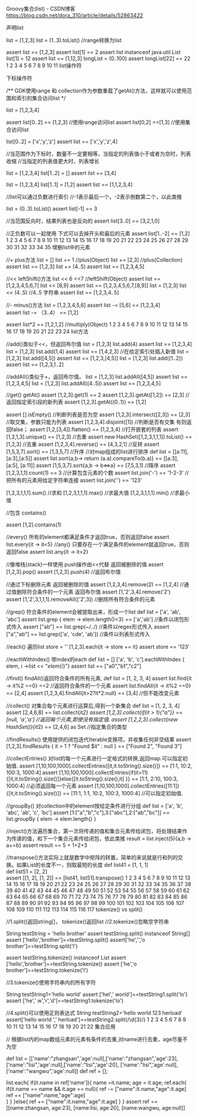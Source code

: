 Groovy集合(list) - CSDN博客 https://blog.csdn.net/dora_310/article/details/52863422

声明list

list = [1,2,3]
list = (1..3).toList()  //range转换为list

assert list == [1,2,3]
assert list[1] == 2
assert list instanceof java.util.List
list[1] = 12
assert list == [1,12,3]
longList = (0..100)
assert longList[22] == 22
1
2
3
4
5
6
7
8
9
10
11
list操作符

下标操作符


/** 
    GDK使用range 和 collection作为参数重载了getAt()方法，这样就可以使用范围和索引的集合访问list
*/

list = [1,2,3,4]

assert list[0..2] == [1,2,3]    //使用range访问list
assert list[0,2] ==[1,3]    //使用集合访问list

list[0..2] = ['x','y','z']
assert list == ['x','y','z',4]

//当范围作为下标时，数量不一定要相等，当指定的列表值小于或者为空时，列表收缩
//当指定的列表值更大时，列表增长

list = [1,2,3,4]
list[1..2] = []
assert list == [3,4] 

list = [1,2,3,4]
list[1..1] = [1,2]
assert list == [1,1,2,3,4]

//list可以通过负数进行索引
//-1表示最后一个。-2表示倒数第二个，以此类推

list = (0..3).toList()
assert list[-1] == 3

 //当范围反向时，结果列表也是反向的
assert list[3..0] == [3,2,1,0]    

//正负数可以一起使用 下式可以去掉开头和最后的元素
assert list[1..-2] == [1,2]
1
2
3
4
5
6
7
8
9
10
11
12
13
14
15
16
17
18
19
20
21
22
23
24
25
26
27
28
29
30
31
32
33
34
35
增删list中的元素

//+ plus方法
list = []
list += 1        //plus(Object)
list += [2,3]        //plus(Collection)
assert list == [1,2,3]
list += (4..5) 
assert list == [1,2,3,4,5]

//<< leftShift()方法
list << 6 <<7        //leftShift(Object)
assert list == [1,2,3,4,5,6,7]
list << [8,9]
assert list == [1,2,3,4,5,6,7,[8,9]]
list = [1,2,3]
list << (4..5)  //4..5 字符串
assert list == [1,2,3,4..5]

//- minus()方法
list = [1,2,3,4,5,6]
assert list -= [5,6] == [1,2,3,4]  
assert list -= （3..4）   == [1,2]

assert list*2 == [1,2,1,2]         //multiply(Object)
1
2
3
4
5
6
7
8
9
10
11
12
13
14
15
16
17
18
19
20
21
22
23
24
list方法


//add()类似于<<，但返回布尔值
list = [1,2,3]
list.add(4)
assert list == [1,2,3,4]
list = [1,2,3]
list.add(1,4)
assert list == [1,4,2,3]    //在给定索引处插入新值
list = [1,2,3]
list.add([4,5])
assert list == [1,2,3,[4,5]]
list = [1,2,3]
list.add((1..2))
assert list == [1,2,3,1..2]

//addAll()类似于+，返回布尔值。
list = [1,2,3]
list.addAll([4,5])
assert list == [1,2,3,4,5]
list = [1,2,3]
list.addAll((4..5))
assert list == [1,2,3,4,5]

//get()  getAt()
assert [1,2,3].get(1) == 2
assert [1,2,3].getAt([1,2]) == [2,3]    //返回指定索引段的新列表
assert [1,2,3].getAt((0..1)) == [1,2]

assert  [].isEmpty()    //判断列表是否为空
assert [1,2,3].intersect([2,3]) == [2,3]    //取交集，参数只能为列表
assert [1,2,3,4].disjoint([1])    //判断是否有交集 有则返回false；
assert [1,2,[3,4]].flatten() == [1,2,3,4]   //打开嵌套的列表
assert [1,2,1,3].unique() == [1,2,3]    //去重
assert new HashSet([1,2,3,1,1,1]).toList() == [1,2,3]    //去重
assert [1,2,3,4].reverse() == [4,3,2,1]    //反转
assert [1,5,3,7].sort() == [1,3,5,7]    //升序
//对map组成的list进行排序
def list = [[a:11],[a:3],[a:5]]
assert list.sort{a,b-> return (a.a).compareTo(b.a)} == [[a:3], [a:5], [a:11]]
assert [1,5,3,7].sort{a,b -> b<=>a} == [7,5,3,1]   //降序
assert [1,2,3,1,1].count(1) == 3    //计算包含元素的个数
assert list.join('-') == '1-2-3'    //把所有的元素用给定字符串连接
assert list.join('') == '123'

[1,2,3,1,1,1].sum()    //求和
[1,2,3,1,1,1].max()    //求最大值
[1,2,3,1,1,1].min()    //求最小值

//包含 contains()

assert [1,2].contains(1)

//every() 所有的element都满足条件才返回true，否则返回false
assert list.every{it -> it<5}
//any() 只要存在一个满足条件的element就返回true，否则返回false
assert list.any{it -> it>2}

//像堆栈(stack)一样使用 push操作由<<代替 返回被删除的值
assert [1,2,3].pop()
assert [1,2,3].push(4)  //返回布尔值

//通过下标删除元素 返回被删除的值
assert [1,2,3,4].remove(2) == [1,2,4] 
//通过值删除符合条件的一个元素   返回布尔值
assert [1,'2',3,4].remove('2')   
assert [1,'2',3,1,1,1].removeAll(['2',3])    //删除所有符合条件的元素

//grep() 符合条件的element会被提取出来，形成一个list
def list = ['a', 'ab', 'abc']
assert list.grep { elem -> elem.length()<3} == ['a','ab']   //条件以闭包形式传入
assert ["ab"] == list.grep(~/../)  //条件以regex形式传入
assert ["a","ab"] == list.grep(['a', 'cde', 'ab'])  //条件以列表形式传入

//each() 遍历list
store = '' 
[1,2,3].each{it -> store += it}
assert store == '123'

//eachWithIndex() 带index的each
def list = []
['a', 'b', 'c'].eachWithIndex { elem, i ->list << "${elem}${i}"}
assert list == ["a0","b1","c2"]

//find()  findAll()返回符合条件的所有元素,
def list = [1, 2, 3, 4]
assert list.find{it -> it%2 ==0} ==2 //返回符合条件的一个元素
assert list.findAll{it -> it%2 ==0} == [2,4]
assert [1,2,3,4].findAll{it>2?it*2:null} == [3,4]   //但不能改变元素

//collect() 对集合每个元素进行运算后,得到一个新集合
def list = [1, 2, 3, 4]
assert [2,4,6,8] == list.collect{it*2}
assert [1,2,3].collect{if(it > 1){"a"}} ==   [null, 'a','a']    //返回每个元素,即使没有指定值.
assert [1,2,2,3].collect(new HashSet()){it*2}  == [2,4,6] as Set    //指定集合的类型

//findResults() 使用提供的闭包迭代Iterable变换项，并收集任何非空结果
 assert  [1,2,3].findResults { it > 1 ? "Found $it" : null } == ["Found 2", "Found 3"]

//collectEntries() 对list的每一个元素进行一定格式的转换,返回map.可以指定初始值.
assert [1,10,100,1000].collectEntries{[it,it.toString().size()]}  ==  [1:1, 10:2, 100:3, 1000:4] 
assert [1,10,100,1000].collectEntries{if(it>11){[it,it.toString().size()]}else{[it.toString().size(),it] }} == [1:1, 2:10, 100:3, 1000:4]   //必须返回每一个元素
 assert  [1,10,100,1000].collectEntries([11:1]){[it,it.toString().size()]}   ==   [11:1, 1:1, 10:2, 100:3, 1000:4] //可以指定初始值.

//groupBy() 对collection中的element按给定条件进行分组
def list = ['a', 'b', 'abc', 'ab', 'c', 'bc']
assert [1:["a","b","c"],3:["abc"],2:["ab","bc"]] == list.groupBy { elem ->
    elem.length()
}

//inject()方法遍历集合，第一次将传递的值和集合元素传给闭包，将处理结果作为传递的值，和下一个集合元素传给闭包，依此类推
result = list.inject(5){a,b -> a+=b}
assert result == 5 + 1+2+3

//transpose()方法实际上就是数学中矩阵的转置，简单的来说就是行和列的交换。如果List的长度不一，则取最短的长度
def list41 = [1, 1, 1]  
def list51 = [2, 2]  
assert [[1, 2], [1, 2]] == [list41, list51].transpose()
1
2
3
4
5
6
7
8
9
10
11
12
13
14
15
16
17
18
19
20
21
22
23
24
25
26
27
28
29
30
31
32
33
34
35
36
37
38
39
40
41
42
43
44
45
46
47
48
49
50
51
52
53
54
55
56
57
58
59
60
61
62
63
64
65
66
67
68
69
70
71
72
73
74
75
76
77
78
79
80
81
82
83
84
85
86
87
88
89
90
91
92
93
94
95
96
97
98
99
100
101
102
103
104
105
106
107
108
109
110
111
112
113
114
115
116
117
tokenize() vs split()


//1.split()返回string[]， tokenize()返回list
//2.tokenize()忽略空字符串

String testString = 'hello brother'
assert testString.split() instanceof String[]
assert ['hello','brother']==testString.split() 
assert['he','','o brother']==testString.split('l')

assert testString.tokenize() instanceof List
assert ['hello','brother']==testString.tokenize() 
assert ['he','o brother']==testString.tokenize('l')

//3.tokenize()使用字符串内的所有字符

String  testString1='hello world'
assert ['hel',' world']==testString1.split('lo')
assert ['he',' w','r','d']==testString1.tokenize('lo')

//4.split()可以使用正则表达式
String testString2='hello world 123 herload'
assert['hello world ',' herload']==testString2.split(/\d{3}/)
1
2
3
4
5
6
7
8
9
10
11
12
13
14
15
16
17
18
19
20
21
22
集合应用

//    根据list内的map数组元素的元素有条件的去重,对name进行去重，age尽量不为空

def list =  [['name':"zhangsan",'age':null],['name':"zhangsan",'age':23],
['name':"lisi",'age':null],['name':"lisi",'age':20],
['name':"lisi",'age':null],['name':"wangwu",'age':null]]
def ref = [];

list.each{
    if(it.name in ref['name']){
       name =it.name;
       age  = it.age;
       ref.each{
            if(it.name == name && it.age == null){
                ref -= ["name":it.name,"age":it.age]
                ref += ["name":name,"age":age]           
            }
        }
    }else{
        ref += ["name":it.name,"age":it.age]
    }
}
assert ref == [[name:zhangsan, age:23], [name:lisi, age:20], [name:wangwu, age:null]]
